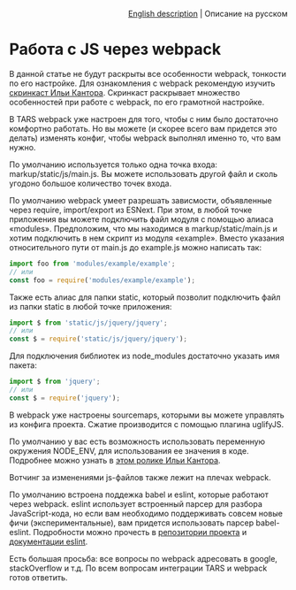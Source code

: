 <p align="right">
<a href="../en/js-webpack-processing.md">English description</a> | Описание на русском
</p>

# Работа с JS через webpack

В данной статье не будут раскрыты все особенности webpack, тонкости по его настройке. Для ознакомления с webpack рекомендую изучить [скринкаст Ильи Кантора](https://www.youtube.com/playlist?list=PLDyvV36pndZHfBThhg4Z0822EEG9VGenn). Скринкаст раскрывает множество особенностей при работе с webpack, по его грамотной настройке.

В TARS webpack уже настроен для того, чтобы с ним было достаточно комфортно работать. Но вы можете (и скорее всего вам придется это делать) изменять конфиг, чтобы webpack выполнял именно то, что вам нужно.

По умолчанию используется только одна точка входа: markup/static/js/main.js. Вы можете использовать другой файл и сколь угодоно большое количество точек входа.

По умолчанию webpack умеет разрешать зависмости, объявленные через require, import/export из ESNext. При этом, в любой точке приложения вы можете подключить файл модуля с помощью алиаса «modules». Предположим, что мы находимся в markup/static/main.js и хотим подключить в нем скрипт из модуля «example». Вместо указания относительного пути от main.js до example.js можно написать так:

```js
import foo from 'modules/example/example';
// или
const foo = require('modules/example/example');
```

Также есть алиас для папки static, который позволит подключить файл из папки static в любой точке приложения:

```js
import $ from 'static/js/jquery/jquery';
// или
const $ = require('static/js/jquery/jquery');
```

Для подключения библиотек из node_modules достаточно указать имя пакета:

```js
import $ from 'jquery';
// или
const $ = require('jquery');
```

В webpack уже настроены sourcemaps, которыми вы можете управлять из конфига проекта. Сжатие производится с помощью плагина uglifyJS.

По умолчанию у вас есть возможность использовать переменную окружения NODE_ENV, для использования ее значения в коде. Подробнее можно узнать в [этом ролике Ильи Кантора](https://www.youtube.com/watch?v=5XZqeuWkQ4o&index=6&list=PLDyvV36pndZHfBThhg4Z0822EEG9VGenn).

Вотчинг за изменениями js-файлов также лежит на плечах webpack.

По умолчанию встроена поддежка babel и eslint, которые работают через webpack. eslint использует встроенный парсер для разбора JavaScript-кода, но если вам необходимо поддерживать совсем новые фичи (экспериментальные), вам придется использовать парсер babel-eslint. Подробности можно прочесть в [репозитории проекта](https://github.com/babel/babel-eslint) и [документации eslint](http://eslint.org/docs/user-guide/configuring#specifying-parser-options).

Есть большая просьба: все вопросы по webpack адресовать в google, stackOverflow и т.д. По всем вопросам интеграции TARS и webpack готов ответить.

